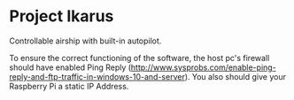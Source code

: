 # Project Ikarus 

Controllable airship with built-in autopilot. 

To ensure the correct functioning of the software, the host pc's firewall should have enabled Ping Reply (http://www.sysprobs.com/enable-ping-reply-and-ftp-traffic-in-windows-10-and-server). You also should give your Raspberry Pi a static IP Address.
